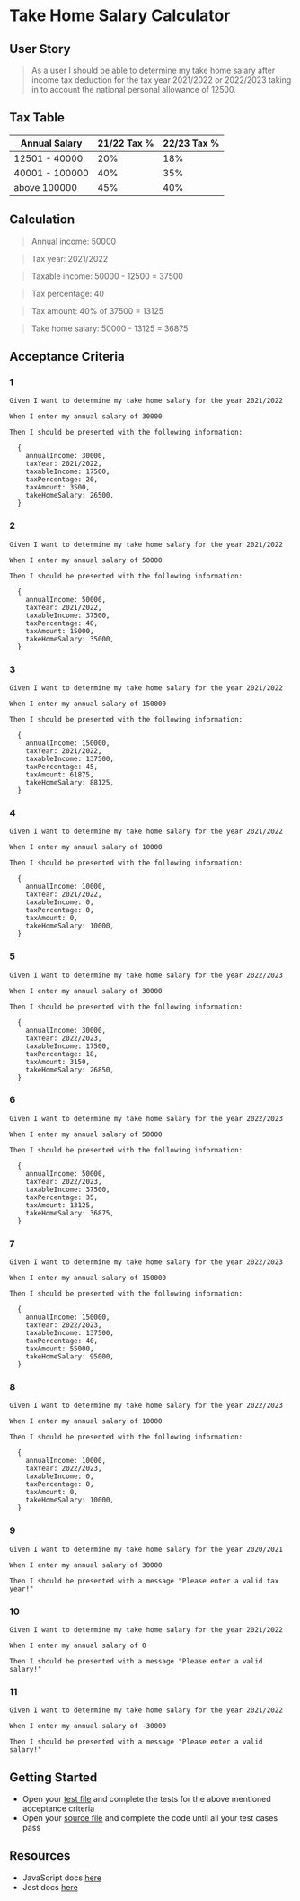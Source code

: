 # Take Home Salary Calculator

## User Story

> As a user I should be able to determine my take home salary after income tax deduction for the tax year 2021/2022 or 2022/2023 taking in to account the national personal allowance of 12500.

## Tax Table

| Annual Salary  | 21/22 Tax % | 22/23 Tax % |
| -------------- | ----------- | ----------- |
| 12501 - 40000  | 20%         | 18%         |
| 40001 - 100000 | 40%         | 35%         |
| above 100000   | 45%         | 40%         |

## Calculation

> Annual income: 50000

> Tax year: 2021/2022

> Taxable income: 50000 - 12500 = 37500

> Tax percentage: 40

> Tax amount: 40% of 37500 = 13125

> Take home salary: 50000 - 13125 = 36875

## Acceptance Criteria

### 1

```
Given I want to determine my take home salary for the year 2021/2022

When I enter my annual salary of 30000

Then I should be presented with the following information:

  {
    annualIncome: 30000,
    taxYear: 2021/2022,
    taxableIncome: 17500,
    taxPercentage: 20,
    taxAmount: 3500,
    takeHomeSalary: 26500,
  }
```

### 2

```
Given I want to determine my take home salary for the year 2021/2022

When I enter my annual salary of 50000

Then I should be presented with the following information:

  {
    annualIncome: 50000,
    taxYear: 2021/2022,
    taxableIncome: 37500,
    taxPercentage: 40,
    taxAmount: 15000,
    takeHomeSalary: 35000,
  }
```

### 3

```
Given I want to determine my take home salary for the year 2021/2022

When I enter my annual salary of 150000

Then I should be presented with the following information:

  {
    annualIncome: 150000,
    taxYear: 2021/2022,
    taxableIncome: 137500,
    taxPercentage: 45,
    taxAmount: 61875,
    takeHomeSalary: 88125,
  }
```

### 4

```
Given I want to determine my take home salary for the year 2021/2022

When I enter my annual salary of 10000

Then I should be presented with the following information:

  {
    annualIncome: 10000,
    taxYear: 2021/2022,
    taxableIncome: 0,
    taxPercentage: 0,
    taxAmount: 0,
    takeHomeSalary: 10000,
  }
```

### 5

```
Given I want to determine my take home salary for the year 2022/2023

When I enter my annual salary of 30000

Then I should be presented with the following information:

  {
    annualIncome: 30000,
    taxYear: 2022/2023,
    taxableIncome: 17500,
    taxPercentage: 18,
    taxAmount: 3150,
    takeHomeSalary: 26850,
  }
```

### 6

```
Given I want to determine my take home salary for the year 2022/2023

When I enter my annual salary of 50000

Then I should be presented with the following information:

  {
    annualIncome: 50000,
    taxYear: 2022/2023,
    taxableIncome: 37500,
    taxPercentage: 35,
    taxAmount: 13125,
    takeHomeSalary: 36875,
  }
```

### 7

```
Given I want to determine my take home salary for the year 2022/2023

When I enter my annual salary of 150000

Then I should be presented with the following information:

  {
    annualIncome: 150000,
    taxYear: 2022/2023,
    taxableIncome: 137500,
    taxPercentage: 40,
    taxAmount: 55000,
    takeHomeSalary: 95000,
  }
```

### 8

```
Given I want to determine my take home salary for the year 2022/2023

When I enter my annual salary of 10000

Then I should be presented with the following information:

  {
    annualIncome: 10000,
    taxYear: 2022/2023,
    taxableIncome: 0,
    taxPercentage: 0,
    taxAmount: 0,
    takeHomeSalary: 10000,
  }
```

### 9

```
Given I want to determine my take home salary for the year 2020/2021

When I enter my annual salary of 30000

Then I should be presented with a message "Please enter a valid tax year!"
```

### 10

```
Given I want to determine my take home salary for the year 2021/2022

When I enter my annual salary of 0

Then I should be presented with a message "Please enter a valid salary!"
```

### 11

```
Given I want to determine my take home salary for the year 2021/2022

When I enter my annual salary of -30000

Then I should be presented with a message "Please enter a valid salary!"
```

## Getting Started

- Open your [test file](./index.test.js) and complete the tests for the above mentioned acceptance criteria
- Open your [source file](./index.js) and complete the code until all your test cases pass

## Resources

- JavaScript docs [here](https://developer.mozilla.org/en-US/docs/Learn/JavaScript)
- Jest docs [here](https://jestjs.io/docs/getting-started)
